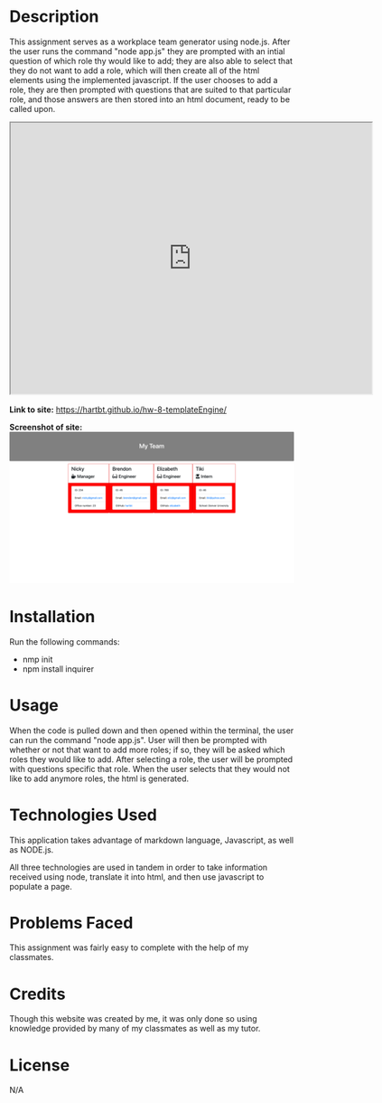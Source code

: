 # **Description**

This assignment serves as a workplace team generator using node.js. After the user runs the command "node app.js" they are prompted with an intial question of which role thy would like to add; they are also able to select that they do not want to add a role, which will then create all of the html elements using the implemented javascript. If the user chooses to add a role, they are then prompted with questions that are suited to that particular role, and those answers are then stored into an html document, ready to be called upon. 

<iframe src="https://drive.google.com/file/d/1OY4tyeewx-SRrccFhKkzfhr_OUKk6Qbf/preview" width="640" height="480"></iframe>

<strong>Link to site:</strong> https://hartbt.github.io/hw-8-templateEngine/

<strong>Screenshot of site:</strong> 
<img src= "screencapture-file-Users-brendonhart-Desktop-BootCamp-Classwork-Homework-HW-08-templateEngine-Develop-output-team-html-2020-10-21-20_36_56.png">

# **Installation**

Run the following commands: 

* nmp init
* npm install inquirer

# **Usage**

When the code is pulled down and then opened within the terminal, the user can run the command "node app.js". User will then be prompted with whether or not that want to add more roles; if so, they will be asked which roles they would like to add. After selecting a role, the user will be prompted with questions specific that role. When the user selects that they would not like to add anymore roles, the html is generated. 

# **Technologies Used**

This application takes advantage of markdown language, Javascript, as well as NODE.js.

All three technologies are used in tandem in order to take information received using node, translate it into html, and then use javascript to populate a page. 

# **Problems Faced**

This assignment was fairly easy to complete with the help of my classmates. 

# **Credits**

Though this website was created by me, it was only done so using knowledge provided by many of my classmates as well as my tutor. 

# **License**

N/A